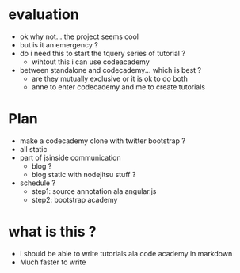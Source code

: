 # evaluation
* ok why not... the project seems cool
* but is it an emergency ?
* do i need this to start the tquery series of tutorial ?
  * wihtout this i can use codeacademy
* between standalone and codecademy... which is best ?
  * are they mutually exclusive or it is ok to do both
  * anne to enter codecademy and me to create tutorials

# Plan
* make a codecademy clone with twitter bootstrap ?
* all static
* part of jsinside communication
  * blog ?
  * blog static with nodejitsu stuff ?
* schedule ?
  * step1: source annotation ala angular.js
  * step2: bootstrap academy
  
# what is this ?
* i should be able to write tutorials ala code academy in markdown
* Much faster to write 


